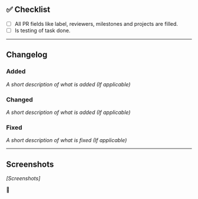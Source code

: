 ## ✅ Checklist

-   [ ] All PR fields like label, reviewers, milestones and projects are filled.
-   [ ] Is testing of task done.

---

## Changelog

### Added

_A short description of what is added (If applicable)_

### Changed

_A short description of what is added (If applicable)_

### Fixed

_A short description of what is fixed (If applicable)_

---

## Screenshots

_[Screenshots]_

💯

